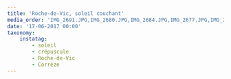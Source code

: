 ```yaml
---
title: 'Roche-de-Vic, soleil couchant'
media_order: 'IMG_2691.JPG,IMG_2680.JPG,IMG_2684.JPG,IMG_2677.JPG,IMG_2685.JPG'
date: '17-06-2017 00:00'
taxonomy:
    instatag:
        - soleil
        - crépuscule
        - Roche-de-Vic
        - Corrèze
---
```


